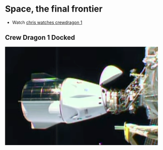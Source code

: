 # Space, the final frontier

- Watch [chris watches crewdragon 1](https://youtu.be/5XWF8bvF8Aw)

## Crew Dragon 1 Docked
![SpaceXCrewDragon1-Docked-2020-11-16at10.53.09PM](./SpaceXCrewDragon1-Docked-2020-11-16at10.53.09PM.png)
